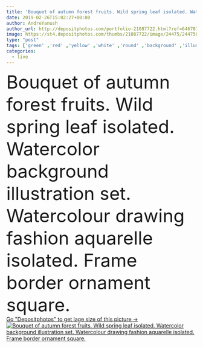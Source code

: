 ```yaml
---
title: 'Bouquet of autumn forest fruits. Wild spring leaf isolated. Watercolor background illustration set. Watercolour drawing fashion aquarelle isolated. Frame border ornament square.'
date: 2019-02-26T15:02:27+00:00
author: AndreYanush
author_url: http://depositphotos.com/portfolio-21087722.html?ref=64678756
image: https://st4.depositphotos.com/thumbs/21087722/image/24475/244758216/api_thumb_450.jpg?forcejpeg=true
type: "post"
tags: ['green' ,'red' ,'yellow' ,'white' ,'round' ,'background' ,'illustration' ,'set' ,'isolated' ,'art' ,'leaves' ,'sunflowers' ,'plants' ,'flora' ,'floral' ,'flowers' ,'border' ,'foliage' ,'frame' ,'square' ,'watercolor' ,'paint' ,'drawing' ,'wreath' ,'ornamental' ,'hazelnut' ,'botanical' ,'berries' ,'drawn' ,'rowan' ,'handwriting' ,'roses' ,'bouquets' ,'handwritten' ,'physalis' ,'monogram' ,'Happy birthday' ,'Living coral' ]
categories: 
  - live
---
```

<div aling="center">
            <font size="60"> Bouquet of autumn forest fruits. Wild spring leaf isolated. Watercolor background illustration set. Watercolour drawing fashion aquarelle isolated. Frame border ornament square.</font>   
</div>
<div>
    <a href='https://depositphotos.com/244758216/stock-photo-bouquet-autumn-forest-fruits-wild.html?ref=64678756' target=_blank > Go "Depositphotos" to get lage size of this picture ->
        <img href='https://depositphotos.com/244758216/stock-photo-bouquet-autumn-forest-fruits-wild.html?ref=64678756' src='https://st4.depositphotos.com/21087722/24475/i/950/depositphotos_244758216-stock-photo-bouquet-autumn-forest-fruits-wild.jpg?forcejpeg=true' alt='Bouquet of autumn forest fruits. Wild spring leaf isolated. Watercolor background illustration set. Watercolour drawing fashion aquarelle isolated. Frame border ornament square.' >
    </a>
</div>

